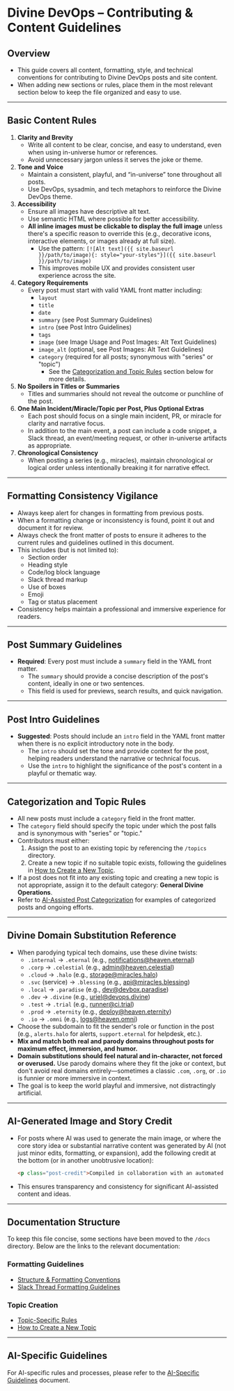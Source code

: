 # Divine DevOps – Contributing & Content Guidelines

## Overview
- This guide covers all content, formatting, style, and technical conventions for contributing to Divine DevOps posts and site content.
- When adding new sections or rules, place them in the most relevant section below to keep the file organized and easy to use.

---

## Basic Content Rules
1. **Clarity and Brevity**
   - Write all content to be clear, concise, and easy to understand, even when using in-universe humor or references.
   - Avoid unnecessary jargon unless it serves the joke or theme.
2. **Tone and Voice**
   - Maintain a consistent, playful, and “in-universe” tone throughout all posts.
   - Use DevOps, sysadmin, and tech metaphors to reinforce the Divine DevOps theme.
3. **Accessibility**
   - Ensure all images have descriptive alt text.
   - Use semantic HTML where possible for better accessibility.
   - **All inline images must be clickable to display the full image** unless there's a specific reason to override this (e.g., decorative icons, interactive elements, or images already at full size).
     - Use the pattern: `[![Alt text]({{ site.baseurl }}/path/to/image){: style="your-styles"}]({{ site.baseurl }}/path/to/image)`
     - This improves mobile UX and provides consistent user experience across the site.
4. **Category Requirements**
   - Every post must start with valid YAML front matter including:
     - `layout`
     - `title`
     - `date`
     - `summary` (see Post Summary Guidelines)
     - `intro` (see Post Intro Guidelines)
     - `tags`
     - `image` (see Image Usage and Post Images: Alt Text Guidelines)
     - `image_alt` (optional, see Post Images: Alt Text Guidelines)
     - `category` (required for all posts; synonymous with "series" or "topic")
       - See the [Categorization and Topic Rules](#categorization-and-topic-rules) section below for more details.
5. **No Spoilers in Titles or Summaries**
   - Titles and summaries should not reveal the outcome or punchline of the post.
6. **One Main Incident/Miracle/Topic per Post, Plus Optional Extras**
   - Each post should focus on a single main incident, PR, or miracle for clarity and narrative focus.
   - In addition to the main event, a post can include a code snippet, a Slack thread, an event/meeting request, or other in-universe artifacts as appropriate.
7. **Chronological Consistency**
   - When posting a series (e.g., miracles), maintain chronological or logical order unless intentionally breaking it for narrative effect.

---

## Formatting Consistency Vigilance
- Always keep alert for changes in formatting from previous posts.
- When a formatting change or inconsistency is found, point it out and document it for review.
- Always check the front matter of posts to ensure it adheres to the current rules and guidelines outlined in this document.
- This includes (but is not limited to):
  - Section order
  - Heading style
  - Code/log block language
  - Slack thread markup
  - Use of boxes
  - Emoji
  - Tag or status placement
- Consistency helps maintain a professional and immersive experience for readers.

---

## Post Summary Guidelines
- **Required**: Every post must include a `summary` field in the YAML front matter.
  - The `summary` should provide a concise description of the post's content, ideally in one or two sentences.
  - This field is used for previews, search results, and quick navigation.

---

## Post Intro Guidelines
- **Suggested**: Posts should include an `intro` field in the YAML front matter when there is no explicit introductory note in the body.
  - The `intro` should set the tone and provide context for the post, helping readers understand the narrative or technical focus.
  - Use the `intro` to highlight the significance of the post's content in a playful or thematic way.

---

## Categorization and Topic Rules
- All new posts must include a `category` field in the front matter.
- The `category` field should specify the topic under which the post falls and is synonymous with "series" or "topic."
- Contributors must either:
  1. Assign the post to an existing topic by referencing the `/topics` directory.
  2. Create a new topic if no suitable topic exists, following the guidelines in [How to Create a New Topic](./docs/how-to-create-a-new-topic.md).
- If a post does not fit into any existing topic and creating a new topic is not appropriate, assign it to the default category: **General Divine Operations**.
- Refer to [AI-Assisted Post Categorization](./docs/ai-categorization.md) for examples of categorized posts and ongoing efforts.

---

## Divine Domain Substitution Reference
- When parodying typical tech domains, use these divine twists:
  - `.internal` → `.eternal` (e.g., notifications@heaven.eternal)
  - `.corp` → `.celestial` (e.g., admin@heaven.celestial)
  - `.cloud` → `.halo` (e.g., storage@miracles.halo)
  - `.svc` (service) → `.blessing` (e.g., api@miracles.blessing)
  - `.local` → `.paradise` (e.g., dev@devbox.paradise)
  - `.dev` → `.divine` (e.g., uriel@devops.divine)
  - `.test` → `.trial` (e.g., runner@ci.trial)
  - `.prod` → `.eternity` (e.g., deploy@heaven.eternity)
  - `.io` → `.omni` (e.g., logs@heaven.omni)
- Choose the subdomain to fit the sender's role or function in the post (e.g., `alerts.halo` for alerts, `support.eternal` for helpdesk, etc.).
- **Mix and match both real and parody domains throughout posts for maximum effect, immersion, and humor.**
- **Domain substitutions should feel natural and in-character, not forced or overused.** Use parody domains where they fit the joke or context, but don't avoid real domains entirely—sometimes a classic `.com`, `.org`, or `.io` is funnier or more immersive in context.
- The goal is to keep the world playful and immersive, not distractingly artificial.

---

## AI-Generated Image and Story Credit
- For posts where AI was used to generate the main image, or where the core story idea or substantial narrative content was generated by AI (not just minor edits, formatting, or expansion), add the following credit at the bottom (or in another unobtrusive location):
  ```html
  <p class="post-credit">Compiled in collaboration with an automated celestial compliance assistant</p>
  ```
- This ensures transparency and consistency for significant AI-assisted content and ideas.

---

## Documentation Structure
To keep this file concise, some sections have been moved to the `/docs` directory. Below are the links to the relevant documentation:

### Formatting Guidelines
- [Structure & Formatting Conventions](./docs/structure-and-formatting.md)
- [Slack Thread Formatting Guidelines](./docs/slack-thread-formatting.md)

### Topic Creation
- [Topic-Specific Rules](./docs/topic-specific-rules.md)
- [How to Create a New Topic](./docs/how-to-create-a-new-topic.md)

---

## AI-Specific Guidelines
For AI-specific rules and processes, please refer to the [AI-Specific Guidelines](./docs/ai-specific-guidelines.md) document.
